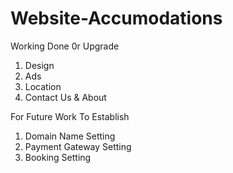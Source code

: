 # Website-Accumodations

Working Done 0r Upgrade
1. Design
2. Ads
3. Location
4. Contact Us & About
   
For Future Work To Establish
1. Domain Name Setting
2. Payment Gateway Setting
3. Booking Setting

